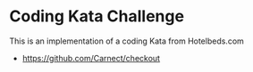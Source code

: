 
# Coding Kata Challenge

This is an implementation of a coding Kata from Hotelbeds.com


 * https://github.com/Carnect/checkout